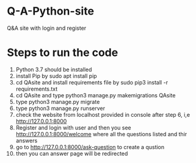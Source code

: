 # Q-A-Python-site
Q&amp;A site with login and register

# Steps to run the code
1. Python 3.7 should be installed 
2. install Pip by sudo apt install pip
3. cd QAsite and install requirements file by sudo pip3 install -r requirements.txt
4. cd QAsite and type python3 manage.py makemigrations QAsite
5. type python3 manage.py migrate
6. type python3 manage.py runserver
7. check the website from localhost provided in console after step 6, i,e http://127.0.0.1:8000
8. Register and login with user and then you see http://127.0.0.1:8000/welcome where all the questions listed and thir answers
9. go to http://127.0.0.1:8000/ask-question to create a qustion
10. then you can answer page will be redirected
